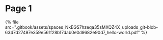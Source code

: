 # Page 1

{% file src=".gitbook/assets/spaces_NkEGS7hzeqa35sMXQZ4X_uploads_git-blob-6347d27497e359e561f28b17dab0e0d9682e90d7_hello-world.pdf" %}
